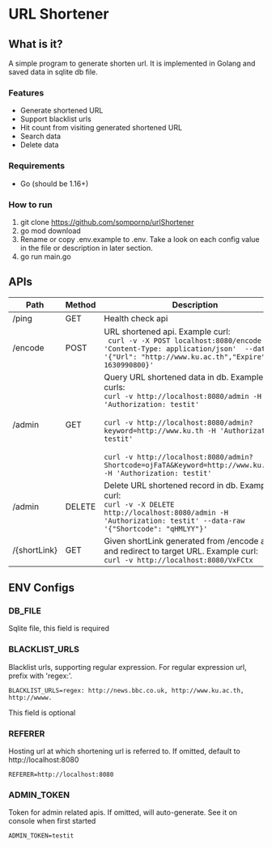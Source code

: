 # URL Shortener

## What is it?

A simple program to generate shorten url. It is implemented in Golang and saved data in sqlite db file.

### Features
- Generate shortened URL
- Support blacklist urls
- Hit count from visiting generated shortened URL
- Search data
- Delete data

### Requirements

- Go (should be 1.16+)

### How to run

1. git clone https://github.com/sompornp/urlShortener
2. go mod download
3. Rename or copy .env.example to .env. Take a look on each config value in the file or description in later section.
4. go run main.go

## APIs

| Path | Method | Description |
| ---- | ------ | ----------- |
| /ping | GET |  Health check api |
| /encode | POST | URL shortened api. Example curl: <br/> ``` curl -v -X POST localhost:8080/encode -H 'Content-Type: application/json'  --data-raw '{"Url": "http://www.ku.ac.th","Expire": 1630990800}'```|
| /admin | GET | Query URL shortened data in db. Example curls: <br/> ``` curl -v http://localhost:8080/admin -H 'Authorization: testit' ``` <br/><br/> ``` curl -v http://localhost:8080/admin?keyword=http://www.ku.th -H 'Authorization: testit' ``` <br/><br/> ``` curl -v http://localhost:8080/admin?Shortcode=ojFaTA&Keyword=http://www.ku.ac.th -H 'Authorization: testit' ```|
| /admin | DELETE | Delete URL shortened record in db. Example curl: <br/> ``` curl -v -X DELETE http://localhost:8080/admin -H 'Authorization: testit' --data-raw '{"Shortcode": "qHMLYY"}' ``` |
| /{shortLink} | GET | Given shortLink generated from /encode api and redirect to target URL. Example curl: <br/> ``` curl -v http://localhost:8080/VxFCtx ``` |

## ENV Configs

### DB_FILE

Sqlite file, this field is required

### BLACKLIST_URLS

Blacklist urls, supporting regular expression. For regular expression url, prefix with 'regex:'.

```
BLACKLIST_URLS=regex: http://news.bbc.co.uk, http://www.ku.ac.th, http://wwww.
```
This field is optional

### REFERER

Hosting url at which shortening
url is referred to. If omitted, default to http://localhost:8080
```
REFERER=http://localhost:8080
```

### ADMIN_TOKEN

Token for admin related apis. If omitted, will auto-generate. See it on console when first started
```
ADMIN_TOKEN=testit
```